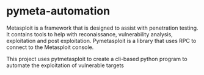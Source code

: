 # pymeta-automation

Metasploit is a framework that is designed to assist with penetration testing. 
It contains tools to help with reconaissance, vulnerability analysis, exploitation and post exploitation.
Pymetasploit is a library that uses RPC to connect to the Metasploit console. 

This project uses pytmetasploit to create a cli-based python program to automate the exploitation of vulnerable targets
